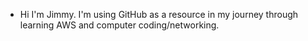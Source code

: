 - Hi I'm Jimmy. I'm using GitHub as a resource in my journey through learning AWS and computer coding/networking.
